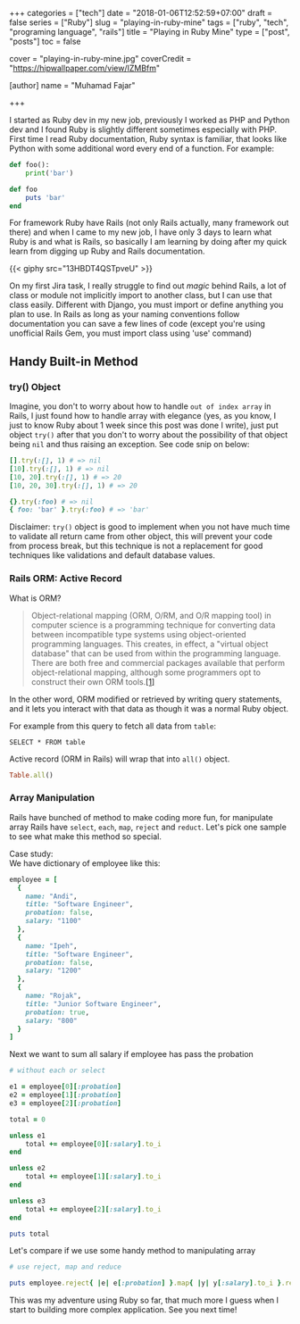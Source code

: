 +++
categories = ["tech"]
date = "2018-01-06T12:52:59+07:00"
draft = false
series = ["Ruby"]
slug = "playing-in-ruby-mine"
tags = ["ruby", "tech", "programing language", "rails"]
title = "Playing in Ruby Mine"
type = ["post", "posts"]
toc = false

cover = "playing-in-ruby-mine.jpg"
coverCredit = "https://hipwallpaper.com/view/IZMBfm"

[author]
  name = "Muhamad Fajar"

+++

I started as Ruby dev in my new job, previously I worked as PHP and Python
dev and I found Ruby is slightly different sometimes especially with PHP.
First time I read Ruby documentation, Ruby syntax is familiar, that looks
like Python with some additional word every end of a function. For example:

```python
def foo():
    print('bar')
```
```ruby
def foo
    puts 'bar'
end
```

For framework Ruby have Rails (not only Rails actually, many framework out there)
and when I came to my new job, I have only 3 days to learn what Ruby is and what
is Rails, so basically I am learning by doing after my quick learn from digging up
Ruby and Rails documentation.

{{< giphy src="13HBDT4QSTpveU" >}}

On my first Jira task, I really struggle to find out *magic* behind Rails,
a lot of class or module not implicitly import to another class, but I can
use that class easily. Different with Django, you must import or define anything
you plan to use. In Rails as long as your naming conventions follow documentation
you can save a few lines of code (except you're using unofficial Rails Gem,
you must import class using 'use' command)

## Handy Built-in Method
### try() Object

Imagine, you don't to worry about how to handle `out of index array` in Rails,
I just found how to handle array with elegance (yes, as you know, I just to
know Ruby about 1 week since this post was done I write), just put object
`try()` after that you don't to worry about the possibility of that object
being `nil` and thus raising an exception. See code snip on below:

```ruby
[].try(:[], 1) # => nil
[10].try(:[], 1) # => nil
[10, 20].try(:[], 1) # => 20
[10, 20, 30].try(:[], 1) # => 20

{}.try(:foo) # => nil
{ foo: 'bar' }.try(:foo) # => 'bar'
```

Disclaimer: `try()` object is good to implement when you not have much time to
validate all return came from other object, this will prevent your code from
process break, but this technique is not a replacement for good techniques
like validations and default database values. 

### Rails ORM: Active Record

What is ORM? 
> Object-relational mapping (ORM, O/RM, and O/R mapping tool) in computer science
> is a programming technique for converting data between incompatible type systems
> using object-oriented programming languages. This creates, in effect, a "virtual
> object database" that can be used from within the programming language. There are
> both free and commercial packages available that perform object-relational mapping,
> although some programmers opt to construct their own ORM tools.[[1]][wikipedia-orm]

In the other word, ORM modified or retrieved by writing query statements, and it lets
you interact with that data as though it was a normal Ruby object.

For example from this query to fetch all data from `table`:

```mysql
SELECT * FROM table
```

Active record (ORM in Rails) will wrap that into `all()` object.

```ruby
Table.all()
```

### Array Manipulation

Rails have bunched of method to make coding more fun, for manipulate array Rails have 
`select`, `each`, `map`, `reject` and `reduct`. Let's pick one sample to see what
make this method so special.

Case study:\
We have dictionary of employee like this:

```ruby
employee = [
  {
    name: "Andi", 
    title: "Software Engineer",
    probation: false,
    salary: "1100" 
  },  
  {
    name: "Ipeh", 
    title: "Software Engineer", 
    probation: false,
    salary: "1200"
  },  
  {
    name: "Rojak", 
    title: "Junior Software Engineer",
    probation: true,
    salary: "800"
  }
]
```

Next we want to sum all salary if employee has pass the probation 
 
```ruby
# without each or select

e1 = employee[0][:probation]
e2 = employee[1][:probation]
e3 = employee[2][:probation]

total = 0

unless e1
    total += employee[0][:salary].to_i
end

unless e2
    total += employee[1][:salary].to_i
end

unless e3
    total += employee[2][:salary].to_i
end

puts total
``` 

Let's compare if we use some handy method to manipulating array

```ruby
# use reject, map and reduce

puts employee.reject{ |e| e[:probation] }.map{ |y| y[:salary].to_i }.reduce(:+)
```

This was my adventure using Ruby so far, that much more I guess when I start to
building more complex application. See you next time!

[wikipedia-orm]: https://en.wikipedia.org/wiki/Object-relational_mapping
